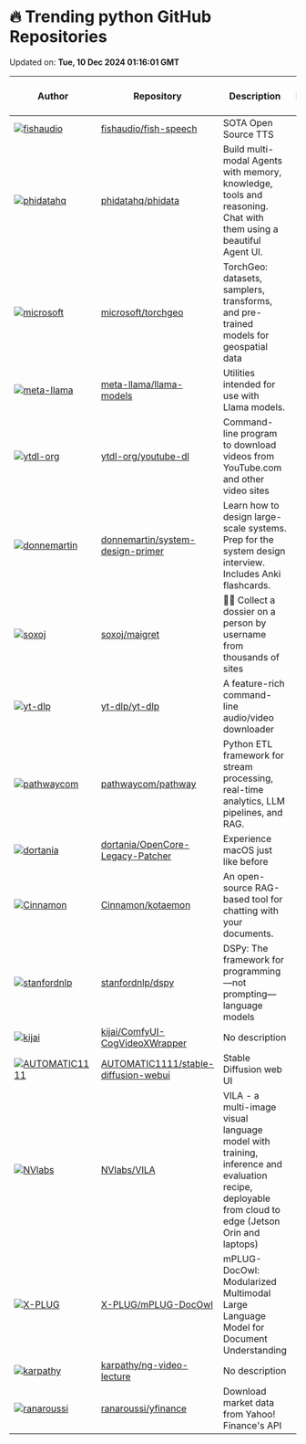 # 🔥 Trending python GitHub Repositories

Updated on: **Tue, 10 Dec 2024 01:16:01 GMT**

| Author | Repository | Description | Language | ⭐ Total Stars | 🌟 Stars Today |
|--------|------------|-------------|----------|----------------|----------------|
| [![fishaudio](https://avatars.githubusercontent.com/u/25119060?s=40&v=4)](https://github.com/fishaudio) | [fishaudio/fish-speech](https://github.com/fishaudio/fish-speech) | SOTA Open Source TTS | Python | 16455 | 404 |
| [![phidatahq](https://avatars.githubusercontent.com/u/22579644?s=40&v=4)](https://github.com/phidatahq) | [phidatahq/phidata](https://github.com/phidatahq/phidata) | Build multi-modal Agents with memory, knowledge, tools and reasoning. Chat with them using a beautiful Agent UI. | Python | 15995 | 63 |
| [![microsoft](https://avatars.githubusercontent.com/u/12021217?s=40&v=4)](https://github.com/microsoft) | [microsoft/torchgeo](https://github.com/microsoft/torchgeo) | TorchGeo: datasets, samplers, transforms, and pre-trained models for geospatial data | Python | 2893 | 25 |
| [![meta-llama](https://avatars.githubusercontent.com/u/19390?s=40&v=4)](https://github.com/meta-llama) | [meta-llama/llama-models](https://github.com/meta-llama/llama-models) | Utilities intended for use with Llama models. | Python | 5165 | 41 |
| [![ytdl-org](https://avatars.githubusercontent.com/u/1908898?s=40&v=4)](https://github.com/ytdl-org) | [ytdl-org/youtube-dl](https://github.com/ytdl-org/youtube-dl) | Command-line program to download videos from YouTube.com and other video sites | Python | 132875 | 38 |
| [![donnemartin](https://avatars.githubusercontent.com/u/5458997?s=40&v=4)](https://github.com/donnemartin) | [donnemartin/system-design-primer](https://github.com/donnemartin/system-design-primer) | Learn how to design large-scale systems. Prep for the system design interview. Includes Anki flashcards. | Python | 278748 | 169 |
| [![soxoj](https://avatars.githubusercontent.com/u/31013580?s=40&v=4)](https://github.com/soxoj) | [soxoj/maigret](https://github.com/soxoj/maigret) | 🕵️‍♂️ Collect a dossier on a person by username from thousands of sites | Python | 11461 | 479 |
| [![yt-dlp](https://avatars.githubusercontent.com/u/1908898?s=40&v=4)](https://github.com/yt-dlp) | [yt-dlp/yt-dlp](https://github.com/yt-dlp/yt-dlp) | A feature-rich command-line audio/video downloader | Python | 92327 | 115 |
| [![pathwaycom](https://avatars.githubusercontent.com/u/28102878?s=40&v=4)](https://github.com/pathwaycom) | [pathwaycom/pathway](https://github.com/pathwaycom/pathway) | Python ETL framework for stream processing, real-time analytics, LLM pipelines, and RAG. | Python | 6226 | 307 |
| [![dortania](https://avatars.githubusercontent.com/u/48863253?s=40&v=4)](https://github.com/dortania) | [dortania/OpenCore-Legacy-Patcher](https://github.com/dortania/OpenCore-Legacy-Patcher) | Experience macOS just like before | Python | 13341 | 59 |
| [![Cinnamon](https://avatars.githubusercontent.com/u/15842122?s=40&v=4)](https://github.com/Cinnamon) | [Cinnamon/kotaemon](https://github.com/Cinnamon/kotaemon) | An open-source RAG-based tool for chatting with your documents. | Python | 17895 | 58 |
| [![stanfordnlp](https://avatars.githubusercontent.com/u/963532?s=40&v=4)](https://github.com/stanfordnlp) | [stanfordnlp/dspy](https://github.com/stanfordnlp/dspy) | DSPy: The framework for programming—not prompting—language models | Python | 19904 | 54 |
| [![kijai](https://avatars.githubusercontent.com/u/40791699?s=40&v=4)](https://github.com/kijai) | [kijai/ComfyUI-CogVideoXWrapper](https://github.com/kijai/ComfyUI-CogVideoXWrapper) | No description | Python | 1109 | 5 |
| [![AUTOMATIC1111](https://avatars.githubusercontent.com/u/20920490?s=40&v=4)](https://github.com/AUTOMATIC1111) | [AUTOMATIC1111/stable-diffusion-webui](https://github.com/AUTOMATIC1111/stable-diffusion-webui) | Stable Diffusion web UI | Python | 144160 | 61 |
| [![NVlabs](https://avatars.githubusercontent.com/u/91149044?s=40&v=4)](https://github.com/NVlabs) | [NVlabs/VILA](https://github.com/NVlabs/VILA) | VILA - a multi-image visual language model with training, inference and evaluation recipe, deployable from cloud to edge (Jetson Orin and laptops) | Python | 2111 | 19 |
| [![X-PLUG](https://avatars.githubusercontent.com/u/12978686?s=40&v=4)](https://github.com/X-PLUG) | [X-PLUG/mPLUG-DocOwl](https://github.com/X-PLUG/mPLUG-DocOwl) | mPLUG-DocOwl: Modularized Multimodal Large Language Model for Document Understanding | Python | 1852 | 51 |
| [![karpathy](https://avatars.githubusercontent.com/u/241138?s=40&v=4)](https://github.com/karpathy) | [karpathy/ng-video-lecture](https://github.com/karpathy/ng-video-lecture) | No description | Python | 3626 | 7 |
| [![ranaroussi](https://avatars.githubusercontent.com/u/96923577?s=40&v=4)](https://github.com/ranaroussi) | [ranaroussi/yfinance](https://github.com/ranaroussi/yfinance) | Download market data from Yahoo! Finance's API | Python | 15055 | 10 |
